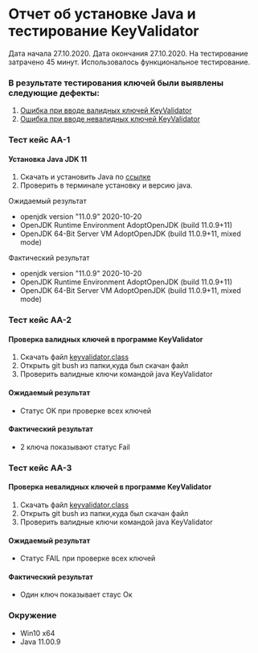 # Отчет об установке Java и тестирование KeyValidator
Дата начала 27.10.2020.
Дата окончания 27.10.2020.
На тестирование затрачено 45 минут. Использовалось функциональное тестирование.
### В результате тестирования ключей были выявлены следующие дефекты:
1. [Ошибка при вводе валидных ключей KeyValidator](https://github.com/SorokaVV/java_1.1/issues/1)
1. [Ошибка при вводе невалидных ключей KeyValidator](https://github.com/SorokaVV/java_1.1/issues/2)
### Тест кейс AA-1
#### Установка Java JDK 11

1. Скачать и установить Java по [ссылке](https://github.com/netology-code/javaqa-homeworks/blob/master/intro/openjdk11-manual.md)
1. Проверить в терминале установку и версию java.

Ожидаемый результат
* openjdk version "11.0.9" 2020-10-20
* OpenJDK Runtime Environment AdoptOpenJDK (build 11.0.9+11)
* OpenJDK 64-Bit Server VM AdoptOpenJDK (build 11.0.9+11, mixed mode)


Фактический результат
* openjdk version "11.0.9" 2020-10-20
* OpenJDK Runtime Environment AdoptOpenJDK (build 11.0.9+11)
* OpenJDK 64-Bit Server VM AdoptOpenJDK (build 11.0.9+11, mixed mode)

### Тест кейс АA-2
 #### Проверка валидных ключей в программе KeyValidator

1. Скачать файл [keyvalidator.class](https://github.com/netology-code/javaqa-homeworks/blob/master/intro/artifacts/KeyValidator.class)
1. Открыть git bush из папки,куда был скачан файл
1. Проверить валидные ключи командой java KeyValidator
#### Ожидаемый результат
* Статус OK при проверке всех ключей
#### Фактический результат
* 2 ключа показывают статус Fail
### Тест кейс AA-3
#### Проверка невалидных ключей в программе KeyValidator
1.  Скачать файл [keyvalidator.class](https://github.com/netology-code/javaqa-homeworks/blob/master/intro/artifacts/KeyValidator.class)
1. Открыть git bush из папки,куда был скачан файл
1. Проверить валидные ключи командой java KeyValidator
#### Ожидаемый результат
* Статус FAIL при проверке всех ключей
#### Фактический результат
* Один ключ показывает стаус Ок

### Окружение
* Win10 x64
* Java 11.00.9
